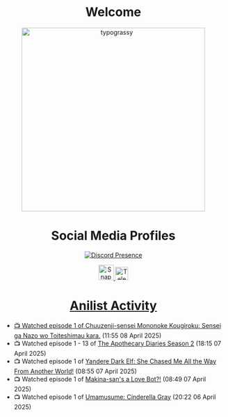 <div align="center">

# Welcome
<a href="https://github.com/kawarimidoll/typograssy">
    <img alt="typograssy" src="https://typograssy.deno.dev/api?text=%E3%82%88%E3%81%86%E3%81%93%E3%81%9D%E3%81%BF%E3%81%AA%E3%81%95%E3%82%93%20-%20Sheby--&&l0=none&l1=82d9d0&l2=027353&l3=038c4c&l4=01402e&bg=none&frame=none&speed=100&comment=" width="421.99">
</a>

</div>

<div align="center">

# Social Media Profiles

[![Discord Presence](https://lanyard.cnrad.dev/api/612532963938271232)](https://discord.com/users/612532963938271232)


<a href="https://www.snapchat.com/add/a.sheby" title="Snapchat Profile">
    <img src="https://www.freepnglogos.com/uploads/snapchat-logo-png-0.png" width="35" alt="Snapchat Logo" />


<a href="https://t.me/ASheby" title="Telegram Profile">
    <img src="https://www.freepnglogos.com/uploads/telegram-logo-png-0.png" width="30" alt="Telegram Logo" />


</div>

<div align="center">

# Anilist Activity

</div>

<!-- ANILIST_ACTIVITY:start -->

-   📺 Watched episode 1 of [Chuuzenji-sensei Mononoke Kougiroku: Sensei ga Nazo wo Toiteshimau kara.](https://anilist.co/anime/182419) (11:55 08 April 2025)
-   📺 Watched episode 1 - 13 of [The Apothecary Diaries Season 2](https://anilist.co/anime/176301) (18:15 07 April 2025)
-   📺 Watched episode 1 of [Yandere Dark Elf: She Chased Me All the Way From Another World!](https://anilist.co/anime/180829) (08:55 07 April 2025)
-   📺 Watched episode 1 of [Makina-san's a Love Bot?!](https://anilist.co/anime/177509) (08:49 07 April 2025)
-   📺 Watched episode 1 of [Umamusume: Cinderella Gray](https://anilist.co/anime/180516) (20:22 06 April 2025)

<!-- ANILIST_ACTIVITY:end -->
